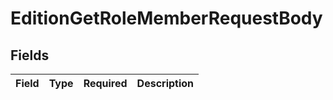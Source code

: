 # EditionGetRoleMemberRequestBody


## Fields

| Field       | Type        | Required    | Description |
| ----------- | ----------- | ----------- | ----------- |